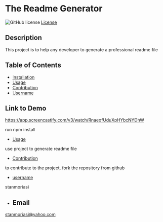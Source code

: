 # The Readme Generator 
  ![GitHub license](https://img.shields.io/badge/License-Apache-blue.svg)
  [License](https://opensource.org/licenses/Apache)
  
  ## Description
  This project is to help any developer to generate a professional readme file

  ## Table of Contents
  - [Installation](#installation)
  - [Usage](#usage)
  - [Contribution](#contribution)
  - [Username](#username)

  ## Link to Demo
  
  https://app.screencastify.com/v3/watch/RnaeofUduXpHYbcNYDhW
  

  run npm install
  - [Usage](#usage)
  

  use project to generate readme file
  - [Contribution](#contribution)
  

  to contribute to the project, fork the repository from github

  - [username](#username)
  

  stanmoriasi
  - ## Email
  
  stanmoriasi@yahoo.com
